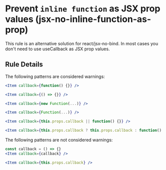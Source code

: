 # Prevent `inline function` as JSX prop values (jsx-no-inline-function-as-prop)

This rule is an alternative solution for react/jsx-no-bind. In most cases you don't need to use useCallback as JSX prop values.

## Rule Details

The following patterns are considered warnings:

```jsx
<Item callback={function() {}} />

<Item callback={() => {}} />

<Item callback={new Function(...)} />

<Item callback={Function(...)} />

<Item callback={this.props.callback || function() {}} />

<Item callback={this.props.callback ? this.props.callback : function() {}} />
```

The following patterns are not considered warnings:

```jsx
const callback = () => {}
<Item callback={callback} />

<Item callback={this.props.callback} />
```